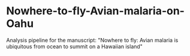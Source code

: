 # Nowhere-to-fly-Avian-malaria-on-Oahu
Analysis pipeline for the manuscript: "Nowhere to fly: Avian malaria is ubiquitous from ocean to summit on a Hawaiian island"
